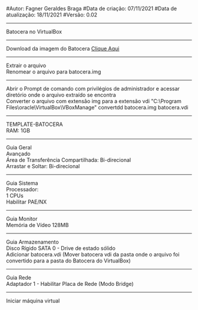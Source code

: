 #Autor: Fagner Geraldes Braga
#Data de criação: 07/11/2021
#Data de atualização: 18/11/2021
#Versão: 0.02
***
Batocera no VirtualBox
***
Download da imagem do Batocera
[Clique Aqui](https://updates.batocera.org/x86_64/stable/last/batocera-x86_64-32-20210920.img.gz)
***
Extrair o arquivo  
Renomear o arquivo para batocera.img
***
Abrir o Prompt de comando com privilégios de administrador e acessar diretório onde o arquivo extraído se encontra  
Converter o arquivo com extensão img para a extensão vdi
"C:\Program Files\oracle\VirtualBox\VBoxManage" convertdd batocera.img batocera.vdi  
***
TEMPLATE-BATOCERA  
RAM: 1GB
***
Guia Geral  
Avançado  
Área de Transferência Compartilhada: Bi-direcional  
Arrastar e Soltar: Bi-direcional  
***
Guia Sistema  
Processador:   
    1 CPUs  
    Habilitar PAE/NX
***  
Guia Monitor  
Memória de Vídeo 128MB  
***    
Guia Armazenamento  
Disco Rígido SATA 0 - Drive de estado sólido  
Adicionar batocera.vdi (Mover batocera vdi da pasta onde o arquivo foi convertido para a pasta do Batocera do VirtualBox)  
***
Guia Rede  
Adaptador 1 - Habilitar Placa de Rede (Modo Bridge)
***
Iniciar máquina virtual


